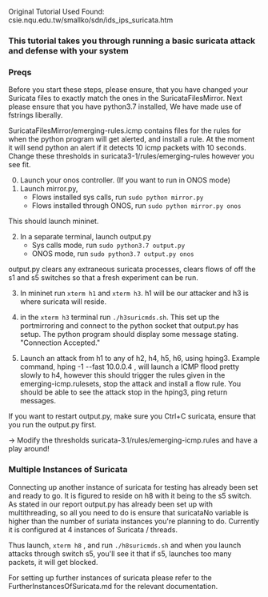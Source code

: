 Original Tutorial Used Found:  csie.nqu.edu.tw/smallko/sdn/ids_ips_suricata.htm


### This tutorial takes you through running a basic suricata attack and defense with your system

### Preqs

Before you start these steps, please ensure, that you have changed your Suricata files to exactly match the ones in the SuricataFilesMirror. 
Next please ensure that you have python3.7 installed, We have made use of fstrings liberally.

SuricataFilesMirror/emerging-rules.icmp contains files for the rules for when the python program will get alerted, and install a rule. At the moment it will send python an alert if it detects 10 icmp packets with 10 seconds. Change these thresholds in suricata3-1/rules/emerging-rules however you see fit.


0. Launch your onos controller. (If you want to run in ONOS mode)
1. Launch mirror.py, 
    * Flows installed sys calls, run `sudo python mirror.py`
    * Flows installed through ONOS, run `sudo python mirror.py onos`

This should launch mininet.

2. In a separate terminal, launch output.py
    * Sys calls mode, run `sudo python3.7 output.py`
    * ONOS mode, run `sudo python3.7 output.py onos`

output.py clears any extraneous suricata processes, clears flows of off the s1 and s5 switches so that a fresh experiment can be run.


3. In mininet run `xterm h1` and `xterm h3`. h1 will be our attacker and h3 is where suricata will reside.

4. in the `xterm h3` terminal run `./h3suricmds.sh`. This set up the portmirroring and connect to the python socket that output.py has setup. The python program should display some message stating. "Connection Accepted."

5. Launch an attack from h1 to any of h2, h4, h5, h6, using hping3.
Example command, hping -1 --fast 10.0.0.4 , will launch a ICMP flood pretty slowly to h4, however this should trigger the rules given in the emerging-icmp.rulesets, stop the attack and install a flow rule. You should be able to see the attack stop in the hping3, ping return messages. 



If you want to restart output.py, make sure you Ctrl+C suricata, ensure that you run the output.py first.


-> Modify the thresholds suricata-3.1/rules/emerging-icmp.rules and have a play around!

### Multiple Instances of Suricata

Connecting up another instance of suricata for testing has already been set and ready to go. It is figured to reside on h8 with it being to the s5 switch. As stated in our report output.py has already been set up with multithreading, so all you need to do is ensure that suricataNo variable is higher than the number of suriata instances you're planning to do. Currently it is configured at 4 instances of Suricata / threads.

Thus launch, `xterm h8` , and run `./h8suricmds.sh` and when you launch attacks through switch s5, you'll see it that if s5, launches too many packets, it will get blocked.


For setting up further instances of suricata please refer to the FurtherInstancesOfSuricata.md for the relevant documentation.


